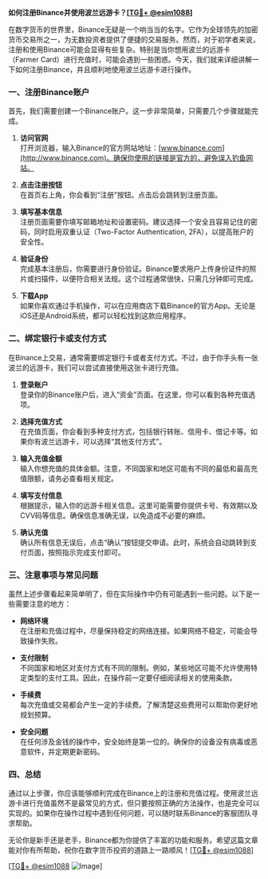 **如何注册Binance并使用波兰远游卡？[[TG💪+ @esim1088](https://t.me/s/esim1088)]**

在数字货币的世界里，Binance无疑是一个响当当的名字。它作为全球领先的加密货币交易所之一，为无数投资者提供了便捷的交易服务。然而，对于初学者来说，注册和使用Binance可能会显得有些复杂。特别是当你想用波兰的远游卡（Farmer Card）进行充值时，可能会遇到一些困惑。今天，我们就来详细讲解一下如何注册Binance，并且顺利地使用波兰远游卡进行操作。

### 一、注册Binance账户

首先，我们需要创建一个Binance账户。这一步非常简单，只需要几个步骤就能完成。

1. **访问官网**  
   打开浏览器，输入Binance的官方网站地址：[www.binance.com](http://www.binance.com)。确保你使用的链接是官方的，避免误入钓鱼网站。

2. **点击注册按钮**  
   在首页右上角，你会看到“注册”按钮。点击后会跳转到注册页面。

3. **填写基本信息**  
   注册页面需要你填写邮箱地址和设置密码。建议选择一个安全且容易记住的密码，同时启用双重认证（Two-Factor Authentication, 2FA），以提高账户的安全性。

4. **验证身份**  
   完成基本注册后，你需要进行身份验证。Binance要求用户上传身份证件的照片或扫描件，以便符合相关法规。这个过程通常很快，只需几分钟即可完成。

5. **下载App**  
   如果你喜欢通过手机操作，可以在应用商店下载Binance的官方App。无论是iOS还是Android系统，都可以轻松找到这款应用程序。

### 二、绑定银行卡或支付方式

在Binance上交易，通常需要绑定银行卡或者支付方式。不过，由于你手头有一张波兰的远游卡，我们可以尝试直接使用这张卡进行充值。

1. **登录账户**  
   登录你的Binance账户后，进入“资金”页面。在这里，你可以看到各种充值选项。

2. **选择充值方式**  
   在充值页面，你会看到多种支付方式，包括银行转账、信用卡、借记卡等。如果你有波兰远游卡，可以选择“其他支付方式”。

3. **输入充值金额**  
   输入你想充值的具体金额。注意，不同国家和地区可能有不同的最低和最高充值限额，请务必查看相关规定。

4. **填写支付信息**  
   根据提示，输入你的远游卡相关信息。这里可能需要你提供卡号、有效期以及CVV码等信息。确保信息准确无误，以免造成不必要的麻烦。

5. **确认充值**  
   确认所有信息无误后，点击“确认”按钮提交申请。此时，系统会自动跳转到支付页面，按照指示完成支付即可。

### 三、注意事项与常见问题

虽然上述步骤看起来简单明了，但在实际操作中仍有可能遇到一些问题。以下是一些需要注意的地方：

- **网络环境**  
  在注册和充值过程中，尽量保持稳定的网络连接。如果网络不稳定，可能会导致操作失败。

- **支付限制**  
  不同国家和地区对支付方式有不同的限制。例如，某些地区可能不允许使用特定类型的支付工具。因此，在操作前一定要仔细阅读相关的使用条款。

- **手续费**  
  每次充值或交易都会产生一定的手续费。了解清楚这些费用可以帮助你更好地规划预算。

- **安全问题**  
  在任何涉及金钱的操作中，安全始终是第一位的。确保你的设备没有病毒或恶意软件，并定期更新密码。

### 四、总结

通过以上步骤，你应该能够顺利完成在Binance上的注册和充值过程。使用波兰远游卡进行充值虽然不是最常见的方式，但只要按照正确的方法操作，也是完全可以实现的。如果你在操作过程中遇到任何问题，可以随时联系Binance的客服团队寻求帮助。

无论你是新手还是老手，Binance都为你提供了丰富的功能和服务。希望这篇文章能对你有所帮助，祝你在数字货币投资的道路上一路顺风！[[TG💪+ @esim1088](https://t.me/s/esim1088)]

[[TG💪+ @esim1088](https://t.me/s/esim1088) ![Image](https://i.postimg.cc/4NQfJmqS/Snipaste-2025-05-13-00-14-12.png)]